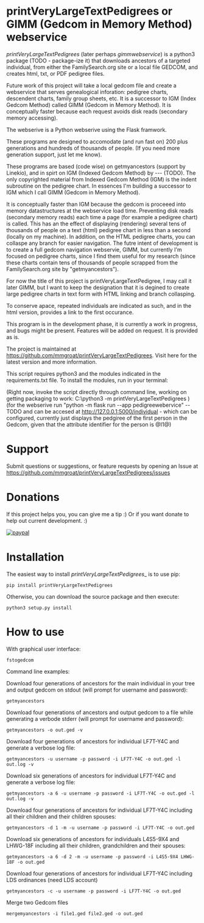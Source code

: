 printVeryLargeTextPedigrees or GIMM (Gedcom in Memory Method) webservice
==============

_printVeryLargeTextPedigrees_ (later perhaps _gimmwebservice_) is a python3 package (TODO - package-ize it) that downloads ancestors of a targeted individual, from either the FamilySearch.org site or a local file GEDCOM, and creates html, txt, or PDF pedigree files.

Future work of this project will take a local gedcom file and create a webservice that serves genealogical inforation: pedigree charts, descendent charts, family group sheets, etc. It is a successor to IGM (Index Gedcom Method) called GIMM (Gedcom in Memory Method). It is conceptually faster because each request avoids disk reads (secondary memory accessing).

The webserive is a Python webserive using the Flask framwork. 

These programs are designed to accomodate (and run fast on) 200 plus generations and hundreds of thousands of people. (If you need more generation support, just let me know). 

These programs are based (code wise) on getmyancestors (support by Linekio), and in spirt on IGM (Indexed Gedcom Method) by --- (TODO). The only copyrighted material from Indexed Gedcom Method (IGM) is the indent subroutine on the pedigree chart. In essences I'm building a successor to IGM which I call GIMM (Gedcom in Memory Method). 

It is conceptually faster than IGM because the gedcom is proceeed into memory datastructures at the webservice load time. Preventing disk reads (secondary memory reads) each time a page (for example a pedigree chart) is called. 
This has an the effect of displaying (rendering) several tens of thousands of people on a text (html) pedigree chart in less than a second (locally on my machine). 
In addition, on the HTML pedigree charts, you can collaspe any branch for easier navigation. The futre intent of development is to create a full gedcom navigation webservie, GIMM, but currently I'm focused on pedigree charts, since I find them useful for my research (since these charts contain tens of thousands of people scrapped from the FamilySearch.org site by "getmyancestors").

For now the title of this project is printVeryLargeTextPedigree, I may call it later GIMM, but I want to keep the designation that it is degined to create large pedigree charts in text form with HTML linking and branch collasping.

To conserve apace, repeated individuals are indicated as such, and in the html version, provides a link to the first occurance.

This program is in the development phase, it is currently a work in progress, and bugs might be present. Features will be added on request. It is provided as is.

The project is maintained at https://github.com/mmgroat/printVeryLargeTextPedigrees. Visit here for the latest version and more information.

This script requires python3 and the modules indicated in the requirements.txt file. To install the modules, run in your terminal:

(Right now, invoke the script directly through command line, working on getting packaging to work: C:\python3 -m printVeryLargeTextPedigrees <options>)
(for the webserive run "python -m flask run --app pedigreewebervice" -- TODO and can be accesed at http://127.0.0.1:5000/individual - which can be configured, currently just displays the pedgiree of the first person in the Gedcom, given that the attribute identifier for the person is @I1@)

Support
=======

Submit questions or suggestions, or feature requests by opening an Issue at https://github.com/mmgroat/printVeryLargeTextPedigrees/issues

Donations
========

If this project helps you, you can give me a tip :) Or if you want donate to help out current development. :)

[![paypal](https://www.paypalobjects.com/en_US/i/btn/btn_donateCC_LG.gif)](https://www.paypal.com/donate/?business=YLBFKLXCCKRH6&no_recurring=0&item_name=printVeryLargeTextPedigrees+-+Donations+are+appreciated%21&currency_code=USD)


Installation
============

The easiest way to install _printVeryLargeTextPedigrees__ is to use pip:

`pip install printVeryLargeTextPedigrees`

Otherwise, you can download the source package and then execute:

`python3 setup.py install`

How to use
==========

With graphical user interface:

```
fstogedcom
```

Command line examples:

Download four generations of ancestors for the main individual in your tree and output gedcom on stdout (will prompt for username and password):

```
getmyancestors
```

Download four generations of ancestors and output gedcom to a file while generating a verbode stderr (will prompt for username and password):

```
getmyancestors -o out.ged -v
```

Download four generations of ancestors for individual LF7T-Y4C and generate a verbose log file:

```
getmyancestors -u username -p password -i LF7T-Y4C -o out.ged -l out.log -v
```

Download six generations of ancestors for individual LF7T-Y4C and generate a verbose log file:

```
getmyancestors -a 6 -u username -p password -i LF7T-Y4C -o out.ged -l out.log -v
```

Download four generations of ancestors for individual LF7T-Y4C including all their children and their children spouses:

```
getmyancestors -d 1 -m -u username -p password -i LF7T-Y4C -o out.ged
```

Download six generations of ancestors for individuals L4S5-9X4 and LHWG-18F including all their children, grandchildren and their spouses:

```
getmyancestors -a 6 -d 2 -m -u username -p password -i L4S5-9X4 LHWG-18F -o out.ged
```

Download four generations of ancestors for individual LF7T-Y4C including LDS ordinances (need LDS account)

```
getmyancestors -c -u username -p password -i LF7T-Y4C -o out.ged
```

Merge two Gedcom files

```
mergemyancestors -i file1.ged file2.ged -o out.ged
```


